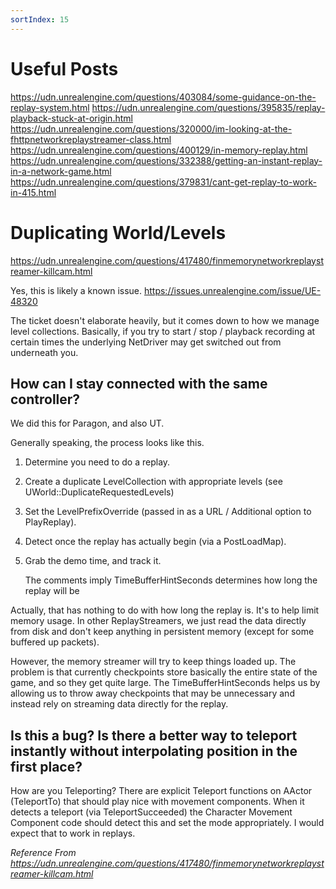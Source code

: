 ```yaml
---
sortIndex: 15
---
```


# Useful Posts

<https://udn.unrealengine.com/questions/403084/some-guidance-on-the-replay-system.html>
<https://udn.unrealengine.com/questions/395835/replay-playback-stuck-at-origin.html>
<https://udn.unrealengine.com/questions/320000/im-looking-at-the-fhttpnetworkreplaystreamer-class.html>
<https://udn.unrealengine.com/questions/400129/in-memory-replay.html>
<https://udn.unrealengine.com/questions/332388/getting-an-instant-replay-in-a-network-game.html>
<https://udn.unrealengine.com/questions/379831/cant-get-replay-to-work-in-415.html>

# Duplicating World/Levels

<https://udn.unrealengine.com/questions/417480/finmemorynetworkreplaystreamer-killcam.html>

Yes, this is likely a known issue. <https://issues.unrealengine.com/issue/UE-48320>

The ticket doesn't elaborate heavily, but it comes down to how we manage level collections. Basically, if you try to start / stop / playback recording at certain times the underlying NetDriver may get switched out from underneath you.

## How can I stay connected with the same controller?

We did this for Paragon, and also UT.

Generally speaking, the process looks like this.

1. Determine you need to do a replay.
1. Create a duplicate LevelCollection with appropriate levels (see UWorld::DuplicateRequestedLevels)
1. Set the LevelPrefixOverride (passed in as a URL / Additional option to PlayReplay).
1. Detect once the replay has actually begin (via a PostLoadMap).
1. Grab the demo time, and track it.

   The comments imply TimeBufferHintSeconds determines how long the replay will be

Actually, that has nothing to do with how long the replay is. It's to help limit memory usage. In other ReplayStreamers, we just read the data directly from disk and don't keep anything in persistent memory (except for some buffered up packets).

However, the memory streamer will try to keep things loaded up. The problem is that currently checkpoints store basically the entire state of the game, and so they get quite large. The TimeBufferHintSeconds helps us by allowing us to throw away checkpoints that may be unnecessary and instead rely on streaming data directly for the replay.

## Is this a bug? Is there a better way to teleport instantly without interpolating position in the first place?

How are you Teleporting? There are explicit Teleport functions on AActor (TeleportTo) that should play nice with movement components. When it detects a teleport (via TeleportSucceeded) the Character Movement Component code should detect this and set the mode appropriately. I would expect that to work in replays.

*Reference From <https://udn.unrealengine.com/questions/417480/finmemorynetworkreplaystreamer-killcam.html>*
